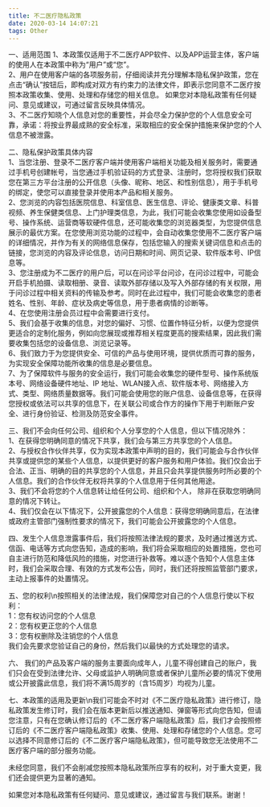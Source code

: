 ```yaml
---
title: 不二医疗隐私政策
date: 2020-03-14 14:07:21
tags: Other
---
```


一、适用范围
1、本政策仅适用于不二医疗APP软件、以及APP运营主体，客户端的使用人在本政策中称为“用户”或“您”。  
2、用户在使用客户端的各项服务前，仔细阅读并充分理解本隐私保护政策，您在点击“确认”按钮后，即构成对双方有约束力的法律文件，即表示您同意不二医疗按照本政策收集、使用、处理和存储您的相关信息。 如果您对本隐私政策有任何疑问、意见或建议，可通过留言反映具体情况。  
3、不二医疗知晓个人信息对您的重要性，并会尽全力保护您的个人信息安全可靠，承诺：将按业界最成熟的安全标准，采取相应的安全保护措施来保护您的个人信息不被泄露。
<!-- more -->
二、隐私保护政策具体内容  
1、当您注册、登录不二医疗客户端并使用客户端相关功能及相关服务时，需要通过手机号创建帐号，当您通过手机验证码的方式登录、注册时，您将授权我们获取您在第三方平台注册的公开信息（头像、昵称、地区、和性别信息），用于手机号的绑定，使您可以直接登录并使用本产品和相关服务。  
2、您浏览的内容包括医院信息、科室信息、医生信息、评论、健康类文章、科普视频、养生保健类信息、上门护理类信息，为此，我们可能会收集您使用如设备型号、操作系统、运营商等软硬件信息，还可能收集您的浏览器类型，为您提供信息展示的最优方案。在您使用浏览功能的过程中，会自动收集您使用不二医疗客户端的详细情况，并作为有关的网络信息保存，包括您输入的搜索关键词信息和点击的链接，您浏览的内容及评论信息，访问日期和时间、网页记录、软件版本号、IP信息等。  
3、您注册成为不二医疗的用户后，可以在问诊平台问诊，在问诊过程中，可能会开启手机拍摄、读取相册、录音、读取外部存储以及写入外部存储的有关权限，用于问诊过程中相关资料的传输及参考。同时在此过程中，我们可能会收集您的患者姓名、性别、年龄、症状及病史等信息，用于患者病情的诊断等。  
4、在您使用注册会员过程中会需要进行支付。  
5、我们会基于收集的信息，对您的偏好、习惯、位置作特征分析，以便为您提供更适合的定制化服务，例如向您展现或推荐相关程度更高的搜索结果，因此我们需要收集包括您的设备信息、浏览记录等。  
6、我们致力于为您提供安全、可信的产品与使用环境，提供优质而可靠的服务，为实现安全保障功能所收集的信息是必要信息。  
7、为了保障软件与服务的安全运行，我们可能会收集您的硬件型号、操作系统版本号、网络设备硬件地址、IP 地址、WLAN接入点、软件版本号、网络接入方式、类型、网络质量数据等。我们可能会使用您的账户信息、设备信息等，在获得您授权或依法可以共享的信息下，在关联公司或合作方的操作下用于判断账户安全、进行身份验证、检测及防范安全事件。

三、我们不会向任何公司、组织和个人分享您的个人信息，但以下情况除外：  
1、在获得您明确同意的情况下共享，我们会与第三方共享您的个人信息。  
2、与授权合作伙伴共享，仅为实现本政策中声明的目的，我们可能会与合作伙伴共享或提供您的某些个人信息，以提供更好的客户服务和用户体验。我们仅会出于合法、正当、明确的目的共享您的个人信息，并且只会共享提供服务时所必要的个人信息。我们的合作伙伴无权将共享的个人信息用于任何其他用途。  
3、我们不会将您的个人信息转让给任何公司、组织和个人， 除非在获取您明确同意的情况下转让。  
4、我们仅会在以下情况下，公开披露您的个人信息：获得您明确同意后，在法律或政府主管部门强制性要求的情况下，我们可能会公开披露您的个人信息。

四、发生个人信息泄露事件后，我们将按照法律法规的要求，及时通过推送方式、信函、电话等方式向您告知，造成的影响，我们将会采取相应的处置措施，您也可自主进行防范和降低风险的措施，对您进行补救等。难以逐个告知个人信息主体时，我们会采取合理、有效的方式发布公告，同时，我们还将按照监管部门要求，主动上报事件的处置情况。

五、您的权利\n按照相关的法律法规，我们保障您对自己的个人信息行使以下权利：  
1：您有权访问您的个人信息  
2：您有权更正您的个人信息  
3：您有权删除及注销您的个人信息  
我们会先要求您验证自己的身份，然后我们以最快的方式处理您的请求。

六、 我们的产品及客户端的服务主要面向成年人，儿童不得创建自己的账户，我们只会在受到法律允许、父母或监护人明确同意或者保护儿童所必要的情况下使用或公开披露此信息，我们将不满15周岁的（含15周岁）均视为儿童。

七、本政策的适用及更新\n我们可能会不时对《不二医疗隐私政策》进行修订，隐私政策发生修订时，我们会在版本更新后以推送通知、弹窗等形式向您告知，但请您注意，只有在您确认修订后的《不二医疗客户端隐私政策》后，我们才会按照修订后的《不二医疗客户端隐私政策》收集、使用、处理和存储您的个人信息。您可以选择不同意修订后的《不二医疗客户端隐私政策》，但可能导致您无法使用不二医疗客户端的部分服务功能。  

未经您同意，我们不会削减您按照本隐私政策所应享有的权利，对于重大变更，我们还会提供更为显著的通知。  

如果您对本隐私政策有任何疑问、意见或建议，通过留言与我们联系。谢谢！